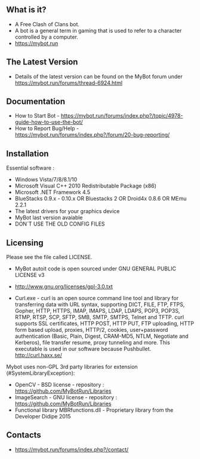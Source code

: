 ﻿ What is it?
  -----------
- A Free Clash of Clans bot. 
- A bot is a general term in gaming that is used to refer to a character controlled by a computer.
- https://mybot.run

The Latest Version
  ------------------
- Details of the latest version can be found on the MyBot forum under https://mybot.run/forums/thread-6924.html

Documentation
  -------------
- How to Start Bot - https://mybot.run/forums/index.php?/topic/4978-guide-how-to-use-the-bot/
- How to Report Bug/Help - https://mybot.run/forums/index.php?/forum/20-bug-reporting/

Installation
  ------------
Essential software :
- Windows Vista/7/8/8.1/10
- Microsoft Visual C++ 2010 Redistributable Package (x86)
- Microsoft .NET Framework 4.5
- BlueStacks 0.9.x - 0.10.x OR Bluestacks 2 OR Droid4x 0.8.6 OR MEmu 2.2.1
- The latest drivers for your graphics device
- MyBot last version avaiable
- DON´T USE THE OLD CONFIG FILES

Licensing
  ---------
Please see the file called LICENSE.
- MyBot autoit code is open sourced under GNU GENERAL PUBLIC LICENSE v3
- http://www.gnu.org/licenses/gpl-3.0.txt

- Curl.exe - curl is an open source command line tool and library for transferring data with URL syntax, supporting DICT, FILE, FTP, FTPS, Gopher, HTTP, HTTPS, IMAP, IMAPS, LDAP, LDAPS, POP3, POP3S, RTMP, RTSP, SCP, SFTP, SMB, SMTP, SMTPS, Telnet and TFTP. curl supports SSL certificates, HTTP POST, HTTP PUT, FTP uploading, HTTP form based upload, proxies, HTTP/2, cookies, user+password authentication (Basic, Plain, Digest, CRAM-MD5, NTLM, Negotiate and Kerberos), file transfer resume, proxy tunneling and more. This executable is used in our software because Pushbullet.
  http://curl.haxx.se/

Mybot uses non-GPL 3rd party libraries for extension (#SystemLibraryException): 
- OpenCV - BSD license - repository : https://github.com/MyBotRun/Libraries
- ImageSearch - GNU license - repository : https://github.com/MyBotRun/Libraries
- Functional library MBRfunctions.dll - Proprietary library from the Developer Didipe 2015

Contacts
  --------
- https://mybot.run/forums/index.php?/contact/
